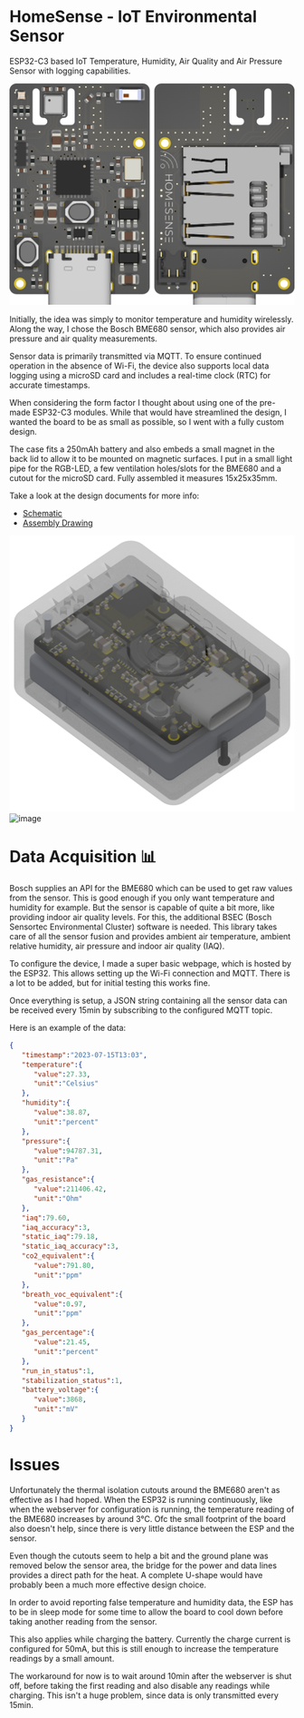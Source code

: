 # HomeSense - IoT Environmental Sensor 

ESP32-C3 based IoT Temperature, Humidity, Air Quality and Air Pressure Sensor with logging capabilities. 

![image](docs/HomeSense%20Render.png)

Initially, the idea was simply to monitor temperature and humidity wirelessly. Along the way, I chose the Bosch BME680 sensor, which also provides air pressure and air quality measurements.

Sensor data is primarily transmitted via MQTT. To ensure continued operation in the absence of Wi-Fi, the device also supports local data logging using a microSD card and includes a real-time clock (RTC) for accurate timestamps.

When considering the form factor I thought about using one of the pre-made ESP32-C3 modules. While that would have streamlined the design, I wanted the board to be as small as possible, so I went with a fully custom design.

The case fits a 250mAh battery and also embeds a small magnet in the back lid to allow it to be mounted on magnetic surfaces. I put in a small light pipe for the RGB-LED, a few ventilation holes/slots for the BME680 and a cutout for the microSD card.
Fully assembled it measures 15x25x35mm.

Take a look at the design documents for more info:
- [Schematic](docs/Schematic.pdf)
- [Assembly Drawing](docs/HomeSense%20Assembly%20Drawing.pdf)

![image](docs/Homesense%20Case.png)
![image](docs/Assembled%20Prototype.jpg)

# Data Acquisition 📊

Bosch supplies an API for the BME680 which can be used to get raw values from the sensor. This is good enough if you only want temperature and humidity for example. But the sensor is capable of quite a bit more, like providing indoor air quality levels. For this, the additional BSEC (Bosch Sensortec Environmental Cluster) software is needed. This library takes care of all the sensor fusion and provides ambient air temperature, ambient relative humidity, air pressure and indoor air quality (IAQ).

To configure the device, I made a super basic webpage, which is hosted by the ESP32. This allows setting up the Wi-Fi connection and MQTT. There is a lot to be added, but for initial testing this works fine.

Once everything is setup, a JSON string containing all the sensor data can be received every 15min by subscribing to the configured MQTT topic. 

Here is an example of the data:

```json
{
   "timestamp":"2023-07-15T13:03",
   "temperature":{
      "value":27.33,
      "unit":"Celsius"
   },
   "humidity":{
      "value":38.87,
      "unit":"percent"
   },
   "pressure":{
      "value":94787.31,
      "unit":"Pa"
   },
   "gas_resistance":{
      "value":211406.42,
      "unit":"Ohm"
   },
   "iaq":79.60,
   "iaq_accuracy":3,
   "static_iaq":79.18,
   "static_iaq_accuracy":3,
   "co2_equivalent":{
      "value":791.80,
      "unit":"ppm"
   },
   "breath_voc_equivalent":{
      "value":0.97,
      "unit":"ppm"
   },
   "gas_percentage":{
      "value":21.45,
      "unit":"percent"
   },
   "run_in_status":1,
   "stabilization_status":1,
   "battery_voltage":{
      "value":3868,
      "unit":"mV"
   }
}
```

# Issues

Unfortunately the thermal isolation cutouts around the BME680 aren't as effective as I had hoped. When the ESP32 is running continuously, like when the webserver for configuration is running, the temperature reading of the BME680 increases by around 3°C. Ofc the small footprint of the board also doesn't help, since there is very little distance between the ESP and the sensor.

Even though the cutouts seem to help a bit and the ground plane was removed below the sensor area, the bridge for the power and data lines provides a direct path for the heat. A complete U-shape would have probably been a much more effective design choice.

In order to avoid reporting false temperature and humidity data, the ESP has to be in sleep mode for some time to allow the board to cool down before taking another reading from the sensor.

This also applies while charging the battery. Currently the charge current is configured for 50mA, but this is still enough to increase the temperature readings by a small amount.

The workaround for now is to wait around 10min after the webserver is shut off, before taking the first reading and also disable any readings while charging. This isn't a huge problem, since data is only transmitted every 15min.